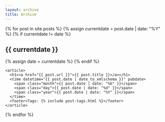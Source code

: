 ```yaml
---
layout: archive
title: Archive
---
```


<div class="post-archive">
  {% for post in site.posts %}
    {% assign currentdate = post.date | date: "%Y" %}
    {% if currentdate != date %}
      <h2>{{ currentdate }}</h2>
      {% assign date = currentdate %}
    {% endif %} 
    
    <article>
      <h1><a href="{{ post.url }}">{{ post.title }}</a></h1>
      <time datetime="{{ post.date | date_to_xmlschema }}" pubdate>
        <span class="month">{{ post.date | date: "%b" }}</span>
        <span class="day">{{ post.date | date: "%d" }}</span>
        <span class="year">{{ post.date | date: "%Y" }}</span>
      </time>
      <footer>Tags: {% include post-tags.html %}</footer>
    </article>
  {% endfor %}
</div>

